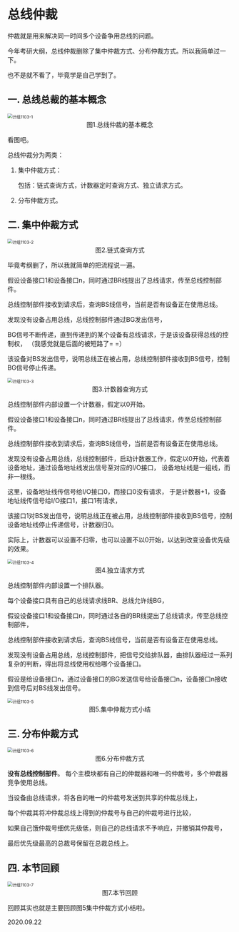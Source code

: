 # 总线仲裁

仲裁就是用来解决同一时间多个设备争用总线的问题。

今年考研大纲，总线仲裁删除了集中仲裁方式、分布仲裁方式。所以我简单过一下。

也不是就不看了，毕竟学是自己学到了。

## 一. 总线总裁的基本概念

<img src="计组1103-1.png" alt="计组1103-1" style="zoom:67%;" />

<center>图1.总线仲裁的基本概念</center>

看图吧。

总线仲裁分为两类：

1. 集中仲裁方式：

   包括：链式查询方式，计数器定时查询方式、独立请求方式。

2. 分布仲裁方式。

## 二. 集中仲裁方式

<img src="计组1103-2.png" alt="计组1103-2" style="zoom: 67%;" />

<center>图2.链式查询方式</center>

毕竟考纲删了，所以我就简单的把流程说一遍。

假设设备接口1和设备接口n，同时通过BR线提出了总线请求，传至总线控制部件。

总线控制部件接收到请求后，查询BS线信号，当前是否有设备正在使用总线。

发现没有设备占用总线，总线控制部件通过BG发出信号，

BG信号不断传递，直到传递到的某个设备有总线请求，于是该设备获得总线的控制权，
（我感觉就是后面的被短路了= =）

该设备对BS发出信号，说明总线正在被占用，总线控制部件接收到BS信号，控制BG信号停止传递。

<img src="计组1103-3.png" alt="计组1103-3" style="zoom:67%;" />

<center>图3.计数器查询方式</center>

总线控制部件内部设置一个计数器，假定以0开始。

假设设备接口1和设备接口n，同时通过BR线提出了总线请求，传至总线控制部件。

总线控制部件接收到请求后，查询BS线信号，当前是否有设备正在使用总线。

发现没有设备占用总线，总线控制部件，启动计数器工作，假定以0开始，代表着设备地址，通过设备地址线发出信号至对应的I/O接口，
设备地址线是一组线，而非一根线。

这里，设备地址线传信号给I/O接口0，而接口0没有请求，
于是计数器+1，设备地址线传信号给I/O接口1，接口1有请求，

该接口1对BS发出信号，说明总线正在被占用，总线控制部件接收到BS信号，控制设备地址线停止传递信号，计数器归0。

实际上，计数器可以设置不归零，也可以设置不以0开始，以达到改变设备优先级的效果。

<img src="计组1103-4.png" alt="计组1103-4" style="zoom:67%;" />

<center>图4.独立请求方式</center>

总线控制部件内部设置一个排队器。

每个设备接口具有自己的总线请求线BR、总线允许线BG，

假设设备接口1和设备接口n，同时通过各自的BR线提出了总线请求，传至总线控制部件，

总线控制部件接收到请求后，查询BS线信号，当前是否有设备正在使用总线。

发现没有设备占用总线，总线控制部件，把信号交给排队器，由排队器经过一系列复杂的判断，得出将总线使用权给哪个设备接口。

假设是给设备接口n，通过设备接口的BG发送信号给设备接口n，设备接口n接收到信号后对BS线发出信号。

<img src="计组1103-5.png" alt="计组1103-5" style="zoom:67%;" />

<center>图5.集中仲裁方式小结</center>

## 三. 分布仲裁方式

<img src="计组1103-6.png" alt="计组1103-6" style="zoom:67%;" />

<center>图6.分布仲裁方式</center>

**没有总线控制部件**。
每个主模块都有自己的仲裁器和唯一的仲裁号，多个仲裁器竞争使用总线。

当设备由总线请求，将各自的唯一的仲裁号发送到共享的仲裁总线上，

每个仲裁其将冲仲裁总线上得到的仲裁号与自己的仲裁号进行比较，

如果自己饿仲裁号细优先级低，则自己的总线请求不予响应，并撤销其仲裁号，

最后优先级最高的总裁号保留在总裁总线上。

## 四. 本节回顾

<img src="计组1103-7.png" alt="计组1103-7" style="zoom:67%;" />

<center>图7.本节回顾</center>

回顾其实也就是主要回顾图5集中仲裁方式小结啦。

2020.09.22